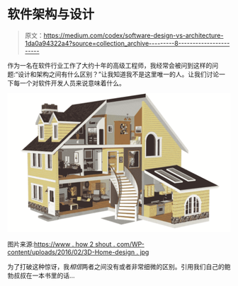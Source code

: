 # 软件架构与设计

> 原文：<https://medium.com/codex/software-design-vs-architecture-1da0a94322a4?source=collection_archive---------8----------------------->

作为一名在软件行业工作了大约十年的高级工程师，我经常会被问到这样的问题:“设计和架构之间有什么区别？”让我知道我不是这里唯一的人。让我们讨论一下每一个对软件开发人员来说意味着什么。

![](img/dc7bb15051a7427f02ec0b97a4f9ac66.png)

图片来源:[https://www . how 2 shout . com/WP-content/uploads/2016/02/3D-Home-design . jpg](https://www.how2shout.com/wp-content/uploads/2016/02/3D-Home-Design.jpg)

为了打破这种惊讶，我*相信*两者之间没有或者非常细微的区别。引用我们自己的鲍勃叔叔在一本书里的话…